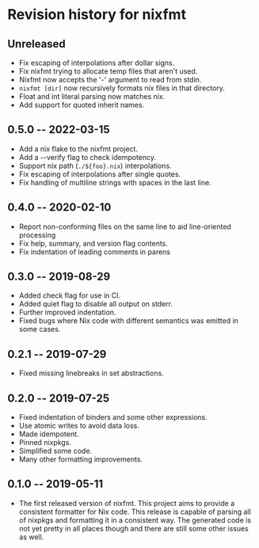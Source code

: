 <!-- © 2019 Serokell <hi@serokell.io>
   - © 2019 Lars Jellema <lars.jellema@gmail.com>
   -
   - SPDX-License-Identifier: MPL-2.0
   -->


# Revision history for nixfmt

## Unreleased

* Fix escaping of interpolations after dollar signs.
* Fix nixfmt trying to allocate temp files that aren't used.
* Nixfmt now accepts the '-' argument to read from stdin.
* `nixfmt [dir]` now recursively formats nix files in that directory.
* Float and int literal parsing now matches nix.
* Add support for quoted inherit names.

## 0.5.0 -- 2022-03-15

* Add a nix flake to the nixfmt project.
* Add a --verify flag to check idempotency.
* Support nix path (`./${foo}.nix`) interpolations.
* Fix escaping of interpolations after single quotes.
* Fix handling of multiline strings with spaces in the last line.

## 0.4.0 -- 2020-02-10

* Report non-conforming files on the same line to aid line-oriented processing
* Fix help, summary, and version flag contents.
* Fix indentation of leading comments in parens

## 0.3.0 -- 2019-08-29

* Added check flag for use in CI.
* Added quiet flag to disable all output on stderr.
* Further improved indentation.
* Fixed bugs where Nix code with different semantics was emitted in some cases.

## 0.2.1 -- 2019-07-29

* Fixed missing linebreaks in set abstractions.

## 0.2.0 -- 2019-07-25

* Fixed indentation of binders and some other expressions.
* Use atomic writes to avoid data loss.
* Made idempotent.
* Pinned nixpkgs.
* Simplified some code.
* Many other formatting improvements.

## 0.1.0 -- 2019-05-11

* The first released version of nixfmt. This project aims to provide a
  consistent formatter for Nix code. This release is capable of parsing all of
  nixpkgs and formatting it in a consistent way. The generated code is not yet
  pretty in all places though and there are still some other issues as well.
